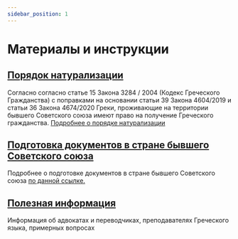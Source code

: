 ```yaml
---
sidebar_position: 1
---
```


# Материалы и инструкции

## [Порядок натурализации](category/порядок-натурализации)

Согласно согласно статье 15 Закона 3284 / 2004 (Кодекс Греческого Гражданства) с поправками на основании статьи 39 Закона  4604/2019 и статьи 36 Закона  4674/2020 Греки, проживающие на территории бывшего Советского союза имеют право на получение Греческого гражданства. [Подробнее о порядке натурализации](category/порядок-натурализации)

## [Подготовка документов в стране бывшего Советского союза](category/подготовка-документов-в-стране-бывшего-советского-союза)

Подробнее о подготовке документов в стране бывшего Советского союза [по данной ссылке.](category/подготовка-документов-в-стране-бывшего-советского-союза) 

## [Полезная информация](category/%D0%BF%D0%BE%D0%BB%D0%B5%D0%B7%D0%BD%D0%B0%D1%8F-%D0%B8%D0%BD%D1%84%D0%BE%D1%80%D0%BC%D0%B0%D1%86%D0%B8%D1%8F/)

Информация об адвокатах и переводчиках, преподавателях Греческого языка, примерных вопросах